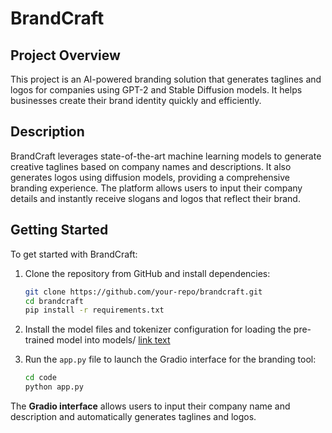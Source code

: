 # BrandCraft

## Project Overview

This project is an AI-powered branding solution that generates taglines and logos for companies using GPT-2 and Stable Diffusion models. It helps businesses create their brand identity quickly and efficiently.

## Description

BrandCraft leverages state-of-the-art machine learning models to generate creative taglines based on company names and descriptions. It also generates logos using diffusion models, providing a comprehensive branding experience. The platform allows users to input their company details and instantly receive slogans and logos that reflect their brand.

## Getting Started

To get started with BrandCraft:

1. Clone the repository from GitHub and install dependencies:
    ```bash
    git clone https://github.com/your-repo/brandcraft.git
    cd brandcraft
    pip install -r requirements.txt
    ```
2. Install the model files and tokenizer configuration for loading the pre-trained model into models/
   [link text](https://drive.google.com/drive/folders/1aFP4VzJ0qT8Lkbvfh9rdotDU_rcuADjD?dmr=1&ec=wgc-drive-globalnav-goto)
   
3. Run the `app.py` file  to launch the Gradio interface for the branding tool:
    ```bash
    cd code
    python app.py
    ```

The **Gradio interface** allows users to input their company name and description and automatically generates taglines and logos.



